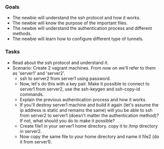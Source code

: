 ### Goals
- The newbie will understand the ssh protocol and how it works.
- The newbie will know the purpose of the important files.
- The newbie will understand the authentication process and different methods.
- The newbie will learn how to configure different type of tunnels. 

### Tasks
- Read about the ssh protocol and understand it.
- Scenario: Create 2 vagrant machines. From now on we'll refer to them as 'server1' and 'server2'.
  - ssh to server2 from server1 using password.
  - Now, let's do this with a key pair. Make it possible to connect to server1 from server2, use the ssh-keygen and ssh-copy-id commands.
  - Explain the previous authentication process and how it works.
  - If you'll destroy server1 machine and build it again (let's assume the ip address is static and remains the same)
    will you be able to ssh from server2 to server1 (doesn't matter the authentication method)? If not, what should you do to make it possible?
  - Create file1 in your server1 home directory. copy it to /tmp directory in server2.
  - Now copy the same file to your home directory and name it file2 (do it from server1).

